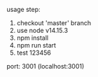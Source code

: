 usage step:

1. checkout 'master' branch
2. use node v14.15.3
3. npm install
4. npm run start
5. test 123456

port: 3001 (localhost:3001)
